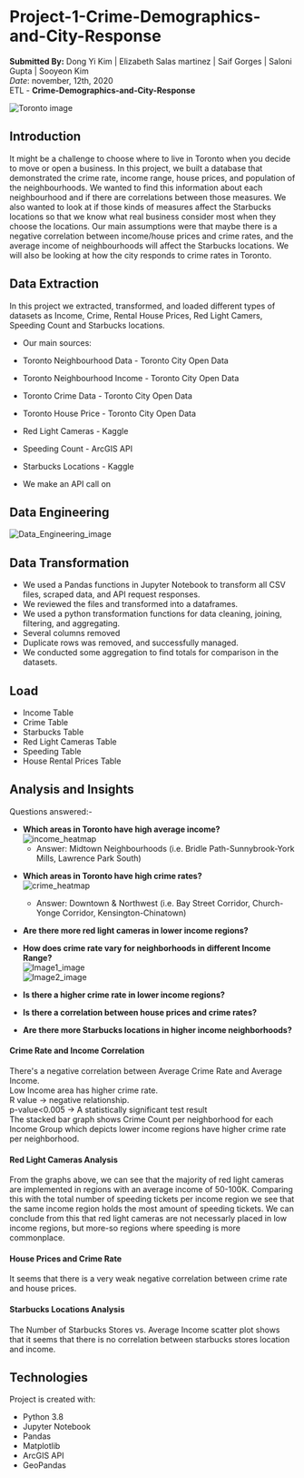 # Project-1-Crime-Demographics-and-City-Response

**Submitted By:** Dong Yi Kim | Elizabeth Salas martinez | Saif Gorges | Saloni Gupta | Sooyeon Kim </br>
_Date_: november, 12th, 2020\
ETL - **Crime-Demographics-and-City-Response** <br/>

![Toronto image](./Graphs_and_Analysis/Resources/.png)


## Introduction
It might be a challenge to choose where to live in Toronto when you decide to move or open a business. In this project, we built a database that demonstrated the crime rate, income range, house prices, and population of the neighbourhoods. We wanted to find this information about each neighbourhood and if there are correlations between those measures. We also wanted to look at if those kinds of measures affect the Starbucks locations so that we know what real business consider most when they choose the locations. Our main assumptions were that maybe there is a negative correlation between income/house prices and crime rates, and the average income of neighbourhoods will affect the Starbucks locations. We will also be looking at how the city responds to crime rates in Toronto.

## Data Extraction
In this project we extracted, transformed, and loaded different types of datasets as Income, Crime, Rental House Prices, Red Light Camers, Speeding Count and Starbucks locations.

- Our main sources:
 - Toronto Neighbourhood Data - Toronto City Open Data
 - Toronto Neighbourhood Income - Toronto City Open Data
 - Toronto Crime Data - Toronto City Open Data
 - Toronto House Price - Toronto City Open Data
 - Red Light Cameras - Kaggle
 - Speeding Count - ArcGIS API
 - Starbucks Locations - Kaggle

- We make an API call on

## Data Engineering </br>

![Data_Engineering_image](./Graphs_and_Analysis/Resources/Data_Engineering.png) </br>

## Data Transformation
- We used a Pandas functions in Jupyter Notebook to transform all CSV files, scraped data, and API request responses.
- We reviewed the files and transformed into a dataframes.
- We used a python transformation functions for data cleaning, joining, filtering, and aggregating.
- Several columns removed
- Duplicate rows was removed, and successfully managed.
- We conducted some aggregation to find totals for comparison in the datasets.

## Load

- Income Table
- Crime Table
- Starbucks Table
- Red Light Cameras Table
- Speeding Table
- House Rental Prices Table

## Analysis and Insights

Questions answered:- </br>
* **Which areas in Toronto have high average income?** </br>
![income_heatmap](./Graphs_and_Analysis/Images/Average_Income_Heatmap.png) </br>
  * Answer: Midtown Neighbourhoods (i.e. Bridle Path-Sunnybrook-York Mills, Lawrence Park South) </br>

- **Which areas in Toronto have high crime rates?** </br>
![crime_heatmap](./Graphs_and_Analysis/Images/Crime_Rate_Heatmap.png) </br>
  * Answer: Downtown & Northwest (i.e. Bay Street Corridor, Church-Yonge Corridor, Kensington-Chinatown) </br>


- **Are there more red light cameras in lower income regions?** </br>
- **How does crime rate vary for neighborhoods in different  Income Range?** </br>
![Image1_image](./Graphs_and_Analysis/Resources/Crime_Count_per_Neighborhood.png) </br>
![Image2_image](./Graphs_and_Analysis/Resources/Neighborhood_Count_for_Income_Group.png) </br>
- **Is there a higher crime rate in lower income regions?** </br>
- **Is there a correlation between house prices and crime rates?** </br>
- **Are there more Starbucks locations in higher income neighborhoods?** </br>

#### Crime Rate and Income Correlation </br>
There's a negative correlation between Average Crime Rate and Average Income. </br>
Low Income area has higher crime rate. </br>
R value -> negative relationship. </br>
p-value<0.005 -> A statistically significant test result </br>
The stacked bar graph shows Crime Count per neighborhood for each Income Group which depicts lower income regions have higher crime rate per neighborhood.</br>
#### Red Light Cameras Analysis </br>
From the graphs above, we can see that the majority of red light cameras are implemented in regions with an average income of 50-100K. Comparing this with the total number of speeding tickets per income region we see that the same income region holds the most amount of speeding tickets. We can conclude from this that red light cameras are not necessarly placed in low income regions, but more-so regions where speeding is more commonplace. </br>
#### House Prices and Crime Rate </br>
It seems that there is a very weak negative correlation between crime rate and house prices.</br>
#### Starbucks Locations Analysis </br>
The Number of Starbucks Stores vs. Average Income scatter plot shows that it seems that there is no correlation between starbucks stores location and income. </br>


## Technologies
Project is created with:

* Python 3.8
* Jupyter Notebook
* Pandas
* Matplotlib
* ArcGIS API
* GeoPandas
